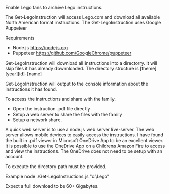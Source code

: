 Enable Lego fans to archive Lego instructions.

The Get-LegoInstruction will access Lego.com and download all available North American format instructions.
The Get-LegoInstruction uses Google Puppeteer 

Requirements
* Node.js https://nodejs.org
* Puppeteer https://github.com/GoogleChrome/puppeteer


Get-LegoInstruction will download all instructions into a directorry.  It will skip files it has already downnloaded.
The directory structure is \[theme]\[year]\[id]-[name]

Get-LogoInstruction will output to the console information about the instructions it has found.


To access the instructions and share with the family.
* Open the instruction .pdf file directly
* Setup a web server to share the files with the family
* Setup a network share.


A quick web server is to use a node.js web server live-server.  The web server allows mobile devices to easily access the instructions.  I have found the built in .pdf viewer in Microsoft OneDrive App to be an excellent viewer. It is possible to use the OneDrive App on a Childrens Amazon Fire to access and view the instructions.  The OneDrive does not need to be setup with an account.


To execute the directory path must be provided.  

Example
node .\Get-LegoInstructions.js "c:\Lego\"


Expect a full download to be 60+ Gigabytes.